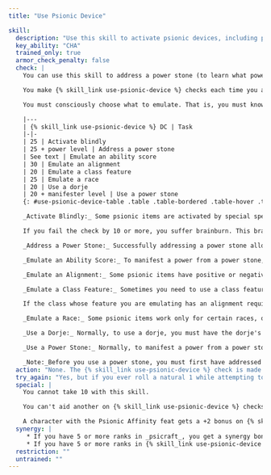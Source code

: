 ```yaml
---
title: "Use Psionic Device"

skill:
  description: "Use this skill to activate psionic devices, including power stones (chunks of crystal that store specific powers) and dorjes (slender crystal wands charged with several uses of the same power), that otherwise you could not activate."
  key_ability: "CHA"
  trained_only: true
  armor_check_penalty: false
  check: |
    You can use this skill to address a power stone (to learn what powers are encoded on it) or to activate a psionic item. This skill lets you use a psionic item as if you had the manifesting ability or class features of another class, as if you were a different race, or as if you were a different alignment.

    You make {% skill_link use-psionic-device %} checks each time you activate a device such as a dorje. If you are using the check to emulate an alignment or some other quality in an ongoing manner, you need to make the relevant emulation checks once per hour.

    You must consciously choose what to emulate. That is, you must know what you are trying to emulate when you make an emulation check. The DCs for various tasks involving {% skill_link use-psionic-device %} are summarized on the table below.

    |---
    | {% skill_link use-psionic-device %} DC | Task
    |-|-
    | 25 | Activate blindly
    | 25 + power level | Address a power stone
    | See text | Emulate an ability score
    | 30 | Emulate an alignment
    | 20 | Emulate a class feature
    | 25 | Emulate a race
    | 20 | Use a dorje
    | 20 + manifester level | Use a power stone
    {: #use-psionic-device-table .table .table-bordered .table-hover .table-striped data-caption="Table: Use Psionic Device DCs" }

    _Activate Blindly:_ Some psionic items are activated by special specific thoughts or conceptions. You can activate such items as if you were using the activation method, even if you're not and even if you don't know it. You do have to use something equivalent. You have to wave the item around or otherwise attempt to get it to activate. You get a special +2 bonus if you've activated the item at least once before.

    If you fail the check by 10 or more, you suffer brainburn. This brainburn affects you in the same way as brainburn that can occur when you attempt to manifest a power from a power stone, except that the damage is {% die_roll 1 4 0 %} points per power level instead of {% die_roll 1 6 0 %}. Brainburn damage from activating blindly is in addition to brainburn damage from manifesting a power from a power stone.

    _Address a Power Stone:_ Successfully addressing a power stone allows you to find out what power or powers it contains. Doing this requires 1 minute of concentration.

    _Emulate an Ability Score:_ To manifest a power from a power stone, you need a high ability score in the appropriate ability. Your effective ability score (appropriate to the class you're emulating when you try to manifest the power from the power stone) is your {% skill_link use-psionic-device %} check result minus 15. If you already have a high enough score in the appropriate ability, you don't need to make this check.

    _Emulate an Alignment:_ Some psionic items have positive or negative effects based on your alignment. {% skill_link use-psionic-device %} lets you use these items as if you were of an alignment of your choice. You can emulate only one alignment at a time.

    _Emulate a Class Feature:_ Sometimes you need to use a class feature to activate a psionic item. Your effective level in the emulated class equals your {% skill_link use-psionic-device %} check result minus 20. This skill does not let you use the class feature of another class. It just lets you activate items as if you had the class feature.

    If the class whose feature you are emulating has an alignment requirement, you must meet it, either honestly or by emulating an appropriate alignment as a separate {% skill_link use-psionic-device %} check (see above).

    _Emulate a Race:_ Some psionic items work only for certain races, or work better for those of certain races. You can use such an item as if you were a race of your choice. You can emulate only one race at a time.

    _Use a Dorje:_ Normally, to use a dorje, you must have the dorje's power on your class power list. This use of the skill allows you to use a dorje as if you had a particular power on your class power list. This use of the skill applies to other power trigger psionic items, if applicable.

    _Use a Power Stone:_ Normally, to manifest a power from a power stone, you must have the power stone's power on your class power list. This use of the skill allows you to use a power stone as if you had a particular power on your class power list. The {% skill_link use-psionic-device %} DC is equal to 20 + the manifester level of the power you are trying to manifest from the power stone.

    _Note:_Before you use a power stone, you must first have addressed it to determine what powers it contains. In addition, manifesting a power from a power stone requires a minimum score (10 + power level) in the appropriate ability. If you don't have a high enough score, you must emulate the ability score with a separate {% skill_link use-psionic-device %} check (see above). This use of the skill applies to other power completion psionic items.
  action: "None. The {% skill_link use-psionic-device %} check is made as part of the action (if any) required to activate the psionic item."
  try_again: "Yes, but if you ever roll a natural 1 while attempting to activate an item and you fail, you can't try to activate it again for a day."
  special: |
    You cannot take 10 with this skill.

    You can't aid another on {% skill_link use-psionic-device %} checks. Only the user of the item can attempt such a check.

    A character with the Psionic Affinity feat gets a +2 bonus on {% skill_link use-psionic-device %} checks.
  synergy: |
     * If you have 5 or more ranks in _psicraft_, you get a synergy bonus on {% skill_link use-psionic-device %} checks related to power stones.
     * If you have 5 or more ranks in {% skill_link use-psionic-device %}, you get a synergy bonus on _psicraft_ checks to address power stones.
  restriction: ""
  untrained: ""
---
```

